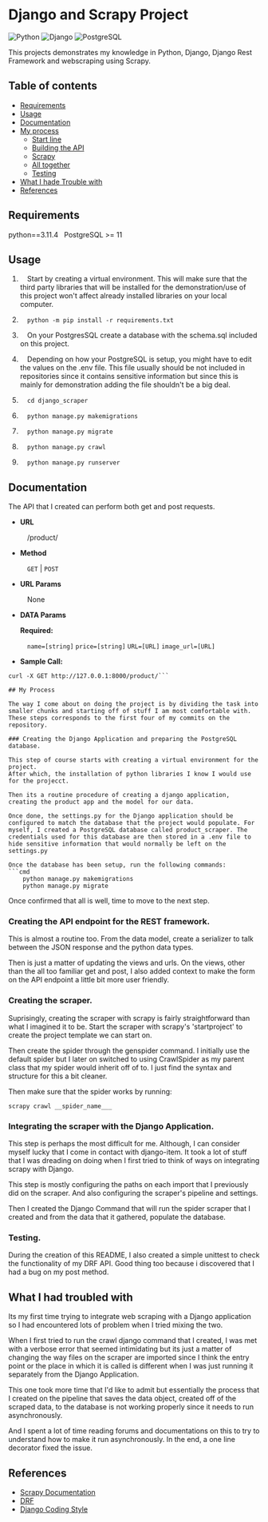 # Django and Scrapy Project

![Python](https://img.shields.io/badge/python-3670A0?style=for-the-badge&logo=python&logoColor=ffdd54)
![Django](https://img.shields.io/badge/Django-092E20?style=for-the-badge&logo=django&logoColor=white)
![PostgreSQL](https://img.shields.io/badge/PostgreSQL-316192?style=for-the-badge&logo=postgresql&logoColor=white)

This projects demonstrates my knowledge in Python, Django, Django Rest Framework and webscraping using Scrapy.

## Table of contents

- [Requirements](#requirements)
- [Usage](#usage)
- [Documentation](#documentation)
- [My process](#my-process)
  - [Start line](#creating-the-django-application-and-preparing-the-postgresql-database.)
  - [Building the API](#creating-the-api-endpoint-for-the-rest-framework.)
  - [Scrapy](#creating-the-scraper.)
  - [All together](#integrating-the-scraper-with-the-django-application.)
  - [Testing](#testing.)
- [What I hade Trouble with](#what-i-had-troubled-with)
- [References](#references)

## Requirements

python==3.11.4 &nbsp;
PostgreSQL >= 11

## Usage

1. &emsp;Start by creating a virtual environment. This will make sure that the third party libraries that will be installed for the demonstration/use of this project won't affect already installed libraries on your local computer.

1. &emsp;```python -m pip install -r requirements.txt```

1. &emsp;On your PostgresSQL create a database with the schema.sql included on this project.

1. &emsp;Depending on how your PostgreSQL is setup, you might have to edit the values on the .env file. This file usually should be not included in repositories since it contains sensitive information but since this is mainly for demonstration adding the file shouldn't be a big deal. 

1. &emsp;```cd django_scraper```

1. &emsp;```python manage.py makemigrations```

1. &emsp;```python manage.py migrate```

1. &emsp;```python manage.py crawl```

1. &emsp;```python manage.py runserver```

## Documentation

The API that I created can perform both get and post requests. 

* **URL**

    &emsp;/product/

* **Method**

    &emsp;`GET` | `POST`

* **URL Params**

    &emsp;None

* **DATA Params**

    **Required:**

    &emsp;`name=[string]`
    `price=[string]`
    `URL=[URL]`
    `image_url=[URL]`

* **Sample Call:**

```
curl -X GET http://127.0.0.1:8000/product/```

## My Process

The way I come about on doing the project is by dividing the task into smaller chunks and starting off of stuff I am most comfortable with. These steps corresponds to the first four of my commits on the repository.

### Creating the Django Application and preparing the PostgreSQL database.

This step of course starts with creating a virtual environment for the project.
After which, the installation of python libraries I know I would use for the projecct. 

Then its a routine procedure of creating a django application, creating the product app and the model for our data.

Once done, the settings.py for the Django application should be configured to match the database that the project would populate. For myself, I created a PostgreSQL database called product_scraper. The credentials used for this database are then stored in a .env file to hide sensitive information that would normally be left on the settings.py

Once the database has been setup, run the following commands:
```cmd
    python manage.py makemigrations
    python manage.py migrate
```

Once confirmed that all is well, time to move to the next step.

### Creating the API endpoint for the REST framework.

This is almost a routine too. From the data model, create a serializer to talk between the JSON response and the python data types. 

Then is just a matter of updating the views and urls. On the views, other than the all too familiar get and post, I also added context to make the form on the API endpoint a little bit more user friendly.

### Creating the scraper.

Suprisingly, creating the scraper with scrapy is fairly straightforward than what I imagined it to be. Start the scraper with scrapy's 'startproject' to create the project template we can start on.

Then create the spider through the genspider command. I initially use the default spider but I later on switched to using CrawlSpider as my parent class that my spider would inherit off of to. I just find the syntax and structure for this a bit cleaner.

Then make sure that the spider works by running:

```scrapy crawl __spider_name___```

### Integrating the scraper with the Django Application.

This step is perhaps the most difficult for me. Although, I can consider myself lucky that I come in contact with django-item. It took a lot of stuff that I was dreading on doing when I first tried to think of ways on integrating scrapy with Django. 

This step is mostly configuring the paths on each import that I previously did on the scraper. And also configuring the scraper's pipeline and settings.

Then I created the Django Command that will run the spider scraper that I created and from the data that it gathered, populate the database.

### Testing.

During the creation of this README, I also created a simple unittest to check the functionality of my DRF API. Good thing too because i discovered that I had a bug on my post method. 

## What I had troubled with

Its my first time trying to integrate web scraping with a Django application so I had encountered lots of problem when I tried mixing the two. 

When I first tried to run the crawl django command that I created, I was met with a verbose error that seemed intimidating but its just a matter of changing the way files on the scraper are imported since I think the entry point or the place in which it is called is different when I was just running it separately from the Django Application.

This one took more time that I'd like to admit but essentially the process that I created on the pipeline that saves the data object, created off of the scraped data, to the database is not working properly since it needs to run asynchronously. 

And I spent a lot of time reading forums and documentations on this to try to understand how to make it run asynchronously. In the end, a one line decorator fixed the issue.

## References

- [Scrapy Documentation](https://docs.scrapy.org/)
- [DRF](https://www.django-rest-framework.org/)
- [Django Coding Style](https://docs.djangoproject.com/en/4.1/internals/contributing/writing-code/coding-style/#model-style)
